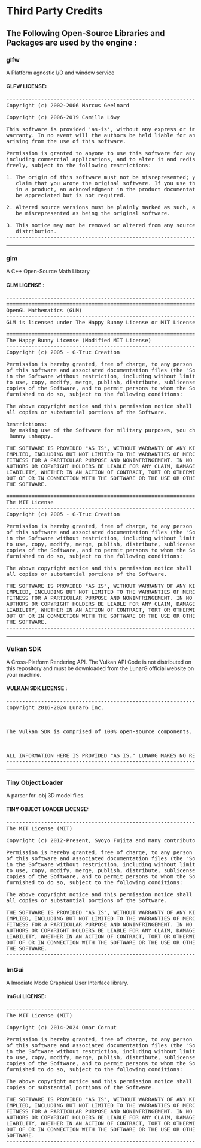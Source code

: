 # Third Party Credits

## The Following Open-Source Libraries and Packages are used by the engine :

### glfw
A Platform agnostic I/O and window service 

#### GLFW LICENSE:
<pre>-----------------------------------------------------------------------
Copyright (c) 2002-2006 Marcus Geelnard

Copyright (c) 2006-2019 Camilla Löwy

This software is provided 'as-is', without any express or implied
warranty. In no event will the authors be held liable for any damages
arising from the use of this software.

Permission is granted to anyone to use this software for any purpose,
including commercial applications, and to alter it and redistribute it
freely, subject to the following restrictions:

1. The origin of this software must not be misrepresented; you must not
   claim that you wrote the original software. If you use this software
   in a product, an acknowledgment in the product documentation would
   be appreciated but is not required.

2. Altered source versions must be plainly marked as such, and must not
   be misrepresented as being the original software.

3. This notice may not be removed or altered from any source
   distribution.
-------------------------------------------------------------------------</pre>
-------------------------------------------------------------------------

### glm
A C++ Open-Source Math Library

#### GLM LICENSE :
<pre>-------------------------------------------------------------------------
================================================================================
OpenGL Mathematics (GLM)
--------------------------------------------------------------------------------
GLM is licensed under The Happy Bunny License or MIT License

================================================================================
The Happy Bunny License (Modified MIT License)
--------------------------------------------------------------------------------
Copyright (c) 2005 - G-Truc Creation

Permission is hereby granted, free of charge, to any person obtaining a copy
of this software and associated documentation files (the "Software"), to deal
in the Software without restriction, including without limitation the rights
to use, copy, modify, merge, publish, distribute, sublicense, and/or sell
copies of the Software, and to permit persons to whom the Software is
furnished to do so, subject to the following conditions:

The above copyright notice and this permission notice shall be included in
all copies or substantial portions of the Software.

Restrictions:
 By making use of the Software for military purposes, you choose to make a
 Bunny unhappy.

THE SOFTWARE IS PROVIDED "AS IS", WITHOUT WARRANTY OF ANY KIND, EXPRESS OR
IMPLIED, INCLUDING BUT NOT LIMITED TO THE WARRANTIES OF MERCHANTABILITY,
FITNESS FOR A PARTICULAR PURPOSE AND NONINFRINGEMENT. IN NO EVENT SHALL THE
AUTHORS OR COPYRIGHT HOLDERS BE LIABLE FOR ANY CLAIM, DAMAGES OR OTHER
LIABILITY, WHETHER IN AN ACTION OF CONTRACT, TORT OR OTHERWISE, ARISING FROM,
OUT OF OR IN CONNECTION WITH THE SOFTWARE OR THE USE OR OTHER DEALINGS IN
THE SOFTWARE.

================================================================================
The MIT License
--------------------------------------------------------------------------------
Copyright (c) 2005 - G-Truc Creation

Permission is hereby granted, free of charge, to any person obtaining a copy
of this software and associated documentation files (the "Software"), to deal
in the Software without restriction, including without limitation the rights
to use, copy, modify, merge, publish, distribute, sublicense, and/or sell
copies of the Software, and to permit persons to whom the Software is
furnished to do so, subject to the following conditions:

The above copyright notice and this permission notice shall be included in
all copies or substantial portions of the Software.

THE SOFTWARE IS PROVIDED "AS IS", WITHOUT WARRANTY OF ANY KIND, EXPRESS OR
IMPLIED, INCLUDING BUT NOT LIMITED TO THE WARRANTIES OF MERCHANTABILITY,
FITNESS FOR A PARTICULAR PURPOSE AND NONINFRINGEMENT. IN NO EVENT SHALL THE
AUTHORS OR COPYRIGHT HOLDERS BE LIABLE FOR ANY CLAIM, DAMAGES OR OTHER
LIABILITY, WHETHER IN AN ACTION OF CONTRACT, TORT OR OTHERWISE, ARISING FROM,
OUT OF OR IN CONNECTION WITH THE SOFTWARE OR THE USE OR OTHER DEALINGS IN
THE SOFTWARE.
---------------------------------------------------------------------------------</pre>
---------------------------------------------------------------------------------


### Vulkan SDK
A Cross-Platform Rendering API. 
The Vulkan API Code is not distributed on this repository and must be downloaded from the LunarG official website on your machine.

#### VULKAN SDK LICENSE :
<pre>----------------------------------------------------------------------------------
Copyright 2016-2024 LunarG Inc.



The Vulkan SDK is comprised of 100% open-source components. The majority of the materials are MIT or Apache 2.0 licenses. The Vulkan SDK licensing registry (found at vulkan.lunarg.com) discloses all components in the SDK and their corresponding open source license. The SDK itself is not licensed because to do so would re-attribute licenses to all the things included in the SDK.



ALL INFORMATION HERE IS PROVIDED "AS IS." LUNARG MAKES NO REPRESENTATIONS OR WARRANTIES, EXPRESS OR IMPLIED, WITH REGARD TO THIS LIST OR ITS ACCURACY OR COMPLETENESS, OR WITH RESPECT TO ANY RESULTS TO BE OBTAINED FROM USE OR DISTRIBUTION OF THE LIST. BY USING OR DISTRIBUTING THIS LIST, YOU AGREE THAT IN NO EVENT SHALL LUNARG BE HELD LIABLE FOR ANY DAMAGES WHATSOEVER RESULTING FROM ANY USE OR DISTRIBUTION OF THIS LIST, INCLUDING, WITHOUT LIMITATION, ANY SPECIAL, CONSEQUENTIAL, INCIDENTAL OR OTHER DIRECT OR INDIRECT DAMAGES.
----------------------------------------------------------------------------------</pre>
----------------------------------------------------------------------------------


### Tiny Object Loader
A parser for .obj 3D model files.

#### TINY OBJECT LOADER LICENSE:
<pre>-------------------------------------------------------------------------
The MIT License (MIT)

Copyright (c) 2012-Present, Syoyo Fujita and many contributors.

Permission is hereby granted, free of charge, to any person obtaining a copy
of this software and associated documentation files (the "Software"), to deal
in the Software without restriction, including without limitation the rights
to use, copy, modify, merge, publish, distribute, sublicense, and/or sell
copies of the Software, and to permit persons to whom the Software is
furnished to do so, subject to the following conditions:

The above copyright notice and this permission notice shall be included in
all copies or substantial portions of the Software.

THE SOFTWARE IS PROVIDED "AS IS", WITHOUT WARRANTY OF ANY KIND, EXPRESS OR
IMPLIED, INCLUDING BUT NOT LIMITED TO THE WARRANTIES OF MERCHANTABILITY,
FITNESS FOR A PARTICULAR PURPOSE AND NONINFRINGEMENT. IN NO EVENT SHALL THE
AUTHORS OR COPYRIGHT HOLDERS BE LIABLE FOR ANY CLAIM, DAMAGES OR OTHER
LIABILITY, WHETHER IN AN ACTION OF CONTRACT, TORT OR OTHERWISE, ARISING FROM,
OUT OF OR IN CONNECTION WITH THE SOFTWARE OR THE USE OR OTHER DEALINGS IN
THE SOFTWARE.
-------------------------------------------------------------------------</pre>

### ImGui
A Imediate Mode Graphical User Interface library.

#### ImGui LICENSE:
<pre>-------------------------------------------------------------------------
The MIT License (MIT)

Copyright (c) 2014-2024 Omar Cornut

Permission is hereby granted, free of charge, to any person obtaining a copy
of this software and associated documentation files (the "Software"), to deal
in the Software without restriction, including without limitation the rights
to use, copy, modify, merge, publish, distribute, sublicense, and/or sell
copies of the Software, and to permit persons to whom the Software is
furnished to do so, subject to the following conditions:

The above copyright notice and this permission notice shall be included in all
copies or substantial portions of the Software.

THE SOFTWARE IS PROVIDED "AS IS", WITHOUT WARRANTY OF ANY KIND, EXPRESS OR
IMPLIED, INCLUDING BUT NOT LIMITED TO THE WARRANTIES OF MERCHANTABILITY,
FITNESS FOR A PARTICULAR PURPOSE AND NONINFRINGEMENT. IN NO EVENT SHALL THE
AUTHORS OR COPYRIGHT HOLDERS BE LIABLE FOR ANY CLAIM, DAMAGES OR OTHER
LIABILITY, WHETHER IN AN ACTION OF CONTRACT, TORT OR OTHERWISE, ARISING FROM,
OUT OF OR IN CONNECTION WITH THE SOFTWARE OR THE USE OR OTHER DEALINGS IN THE
SOFTWARE.
-------------------------------------------------------------------------</pre>
